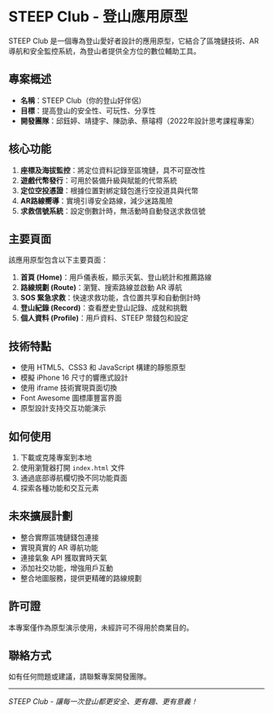 # STEEP Club - 登山應用原型

STEEP Club 是一個專為登山愛好者設計的應用原型，它結合了區塊鏈技術、AR 導航和安全監控系統，為登山者提供全方位的數位輔助工具。

## 專案概述

- **名稱**：STEEP Club（你的登山好伴侶）
- **目標**：提高登山的安全性、可玩性、分享性
- **開發團隊**：邱鈺婷、靖捷宇、陳劭承、蔡璿棏（2022年設計思考課程專案）

## 核心功能

1. **座標及海拔監控**：將定位資料記錄至區塊鏈，具不可竄改性
2. **遊戲代幣發行**：可用於裝備升級與賦能的代幣系統
3. **定位空投憑證**：根據位置對綁定錢包進行空投道具與代幣
4. **AR路線嚮導**：實境引導安全路線，減少迷路風險
5. **求救信號系統**：設定倒數計時，無活動時自動發送求救信號

## 主要頁面

該應用原型包含以下主要頁面：

1. **首頁 (Home)**：用戶儀表板，顯示天氣、登山統計和推薦路線
2. **路線規劃 (Route)**：瀏覽、搜索路線並啟動 AR 導航
3. **SOS 緊急求救**：快速求救功能，含位置共享和自動倒計時
4. **登山紀錄 (Record)**：查看歷史登山記錄、成就和挑戰
5. **個人資料 (Profile)**：用戶資料、STEEP 幣錢包和設定

## 技術特點

- 使用 HTML5、CSS3 和 JavaScript 構建的靜態原型
- 模擬 iPhone 16 尺寸的響應式設計
- 使用 iframe 技術實現頁面切換
- Font Awesome 圖標庫豐富界面
- 原型設計支持交互功能演示

## 如何使用

1. 下載或克隆專案到本地
2. 使用瀏覽器打開 `index.html` 文件
3. 通過底部導航欄切換不同功能頁面
4. 探索各種功能和交互元素

## 未來擴展計劃

- 整合實際區塊鏈錢包連接
- 實現真實的 AR 導航功能
- 連接氣象 API 獲取實時天氣
- 添加社交功能，增強用戶互動
- 整合地圖服務，提供更精確的路線規劃

## 許可證

本專案僅作為原型演示使用，未經許可不得用於商業目的。

## 聯絡方式

如有任何問題或建議，請聯繫專案開發團隊。

---

*STEEP Club - 讓每一次登山都更安全、更有趣、更有意義！* 
